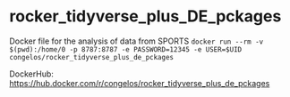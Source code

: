 # rocker_tidyverse_plus_DE_pckages
Docker file for the analysis of data from SPORTS
`docker run --rm -v $(pwd):/home/0 -p 8787:8787 -e PASSWORD=12345 -e USER=$UID congelos/rocker_tidyverse_plus_de_pckages`

DockerHub: https://hub.docker.com/r/congelos/rocker_tidyverse_plus_de_pckages
